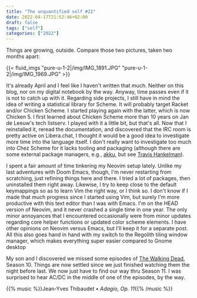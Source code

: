```yaml
---
title: "The unquantified self #22"
date: 2022-04-17T21:52:46+02:00
draft: false
tags: ["self"]
categories: ["2022"]
---
```


Things are growing, outside. Compare those two pictures, taken two months apart:

{{< fluid_imgs "pure-u-1-2|/img/IMG_1891.JPG"
               "pure-u-1-2|/img/IMG_1969.JPG" >}}

It's already April and I feel like I haven't written that much. Neither on this blog, nor on my digital notebook by the way. Anyway, time passes even if it is not to catch up with it. Regarding side projects, I still have in mind the idea of writing a statistical library for Scheme. It will probably target Racket and/or Chicken Scheme. I started playing again with the latter, which is now Chicken 5. I first learned about Chicken Scheme more than 10 years on Jan de Leeuw's tech listserv. I played with it a little bit, but that's all. Now that I reinstalled it, reread the documentation, and discovered that the IRC room is pretty active on Libera.chat, I thought it would be a good idea to investigate more time into the language itself. I don't really want to investigate too much into Chez Scheme for it lacks tooling and packaging (although there are some external package managers, e.g., [akku], but see [Travis Hankelman]).

I spent a fair amount of time tinkering my Neovim setup lately. Unlike my last adventures with Doom Emacs, though, I'm never restarting from scratching, just refining things here and there. I tried a lot of packages, then uninstalled them right away. Likewise, I try to keep close to the default keymappings so as to learn Vim the right way, or I think so. I don't know if I made that much progress since I started using Vim, but surely I'm more productive with this text editor than I was with Emacs. I'm on the HEAD version of Neovim, and it never crashed a single time in one year. The only minor annoyances that I encountered occasionally were from minor updates regarding core helper functions or updated color scheme elements. I have other opinions on Neovim versus Emacs, but I'll keep it for a separate post. All this also goes hand in hand with my switch to the Regolith tiling window manager, which makes everything super easier compared to Gnome desktop

My son and I discovered we missed some episodes of [The Walking Dead], Season 10. Things are now settled since we just finished watching them the night before last. We now just have to find our way thru Season 11. I was surprised to hear AC/DC in the middle of one of the episodes, by the way.

{{% music %}}Jean-Yves Thibaudet • _Adagio, Op. 11_{{% /music %}}

[akku]: https://akkuscm.org/
[travis hankelman]: https://www.travishinkelman.com/getting-started-with-akku-package-manager-for-scheme/
[the walking dead]: https://en.wikipedia.org/wiki/The_Walking_Dead_(TV_series)
